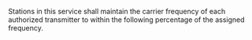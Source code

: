 Stations in this service shall maintain the carrier frequency of each authorized transmitter to within the following percentage of the assigned frequency.

